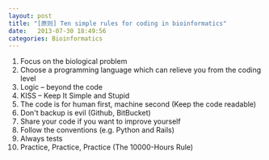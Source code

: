 ```yaml
---
layout: post
title: "[原则] Ten simple rules for coding in bioinformatics"
date:   2013-07-30 18:49:56
categories: Bioinformatics
---
```


1.  Focus on the biological problem
2.  Choose a programming language which can relieve you from the coding level
3.  Logic – beyond the code
4.  KISS – Keep It Simple and Stupid
5.  The code is for human first, machine second (Keep the code readable)
6.  Don't backup is evil (Github, BitBucket)
7.  Share your code if you want to improve yourself
8.  Follow the conventions (e.g. Python and Rails)
9.  Always tests
10. Practice, Practice, Practice (The 10000-Hours Rule)


